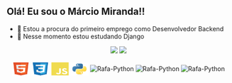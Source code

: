 ## Olá! Eu sou o Márcio Miranda!!

- 🔭 Estou a procura do primeiro emprego como Desenvolvedor Backend
- 🌱 Nesse momento estou estudando Django

<div align="center">
  <img height="180em" src="https://github-readme-stats.vercel.app/api?username=marciomirandas&show_icons=true&theme=dracula&include_all_commits=true&count_private=true"/>
  <img height="180em" src="https://github-readme-stats.vercel.app/api/top-langs/?username=marciomirandas&layout=compact&langs_count=7&theme=dracula"/>
</div>

<div style="display: inline_block" align="center"><br>
  <img align="center" alt="Rafa-HTML" height="30" width="40" src="https://raw.githubusercontent.com/devicons/devicon/master/icons/html5/html5-original.svg">
  <img align="center" alt="Rafa-CSS" height="30" width="40" src="https://raw.githubusercontent.com/devicons/devicon/master/icons/css3/css3-original.svg">
  <img align="center" alt="Rafa-Js" height="30" width="40" src="https://raw.githubusercontent.com/devicons/devicon/master/icons/javascript/javascript-plain.svg">
  <img align="center" alt="Rafa-Python" height="30" width="40" src="https://raw.githubusercontent.com/devicons/devicon/master/icons/python/python-original.svg">
  
  <img align="center" alt="Rafa-Python" height="30" width="40" src="https://www.vectorlogo.zone/logos/mysql/mysql-official.svg">
  <img align="center" alt="Rafa-Python" height="30" width="40" src="https://www.vectorlogo.zone/logos/postgresql/postgresql-icon.svg">
  <img align="center" alt="Rafa-Python" height="30" width="40" src="https://www.vectorlogo.zone/logos/djangoproject/djangoproject-ar21.svg"> 
</div>
